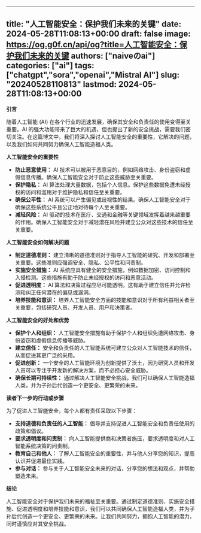 
---
title: "人工智能安全：保护我们未来的关键"
date: 2024-05-28T11:08:13+00:00
draft: false
image: https://og.g0f.cn/api/og?title=人工智能安全：保护我们未来的关键
authors: ["naiveのai"]
categories: ["ai"]
tags: ["chatgpt","sora","openai","Mistral AI"]
slug: "20240528110813"
lastmod: 2024-05-28T11:08:13+00:00
---
**引言**

随着人工智能 (AI) 在各个行业的迅速发展，确保其安全和负责任的使用变得至关重要。AI 的强大功能带来了巨大的机遇，但也提出了新的安全挑战，需要我们密切关注。在这篇博文中，我们将深入探讨人工智能安全的重要性，它解决的问题，以及我们如何共同努力确保人工智能造福人类。

**人工智能安全的重要性**

* **防止恶意使用：** AI 技术可以被用于恶意目的，例如网络攻击、身份盗窃和虚假信息传播。确保人工智能安全对于防止这些威胁至关重要。
* **保护隐私：** AI 算法处理大量数据，包括个人信息。保护这些数据免遭未经授权的访问和滥用对于维护隐私和信任至关重要。
* **确保公平性：** AI 系统可以产生偏见或歧视性的结果。确保人工智能安全对于确保这些系统公平且公正地对待每个人至关重要。
* **减轻风险：** AI 驱动的技术在医疗、交通和金融等关键领域发挥着越来越重要的作用。确保人工智能安全对于减轻潜在风险并建立公众对这些技术的信任至关重要。

**人工智能安全如何解决问题**

* **制定道德准则：** 建立清晰的道德准则对于指导人工智能的研究、开发和部署至关重要。这些准则应强调安全、隐私、公平性和问责制。
* **实施安全措施：** AI 系统应具有健全的安全措施，例如数据加密、访问控制和入侵检测。这些措施有助于防止未经授权的访问和恶意活动。
* **促进透明度：** AI 算法和决策过程应尽可能透明。这有助于建立信任并允许检测和纠正任何潜在的偏见或漏洞。
* **培养技能和意识：** 培养人工智能安全方面的技能和意识对于所有利益相关者至关重要，包括研究人员、开发人员、用户和决策者。

**人工智能安全的好处和优势**

* **保护个人和组织：** 人工智能安全措施有助于保护个人和组织免遭网络攻击、身份盗窃和虚假信息传播等威胁。
* **建立信任：** 安全和负责任的人工智能系统可建立公众对人工智能技术的信任，从而促进其更广泛的采用。
* **促进创新：** 一个安全的人工智能环境为创新提供了沃土，因为研究人员和开发人员可以专注于开发新的解决方案，而不必担心安全威胁。
* **确保长期可持续性：** 通过解决人工智能安全挑战，我们可以确保人工智能造福人类，并为子孙后代创造一个更安全、更繁荣的未来。

**读者下一步的行动或步骤**

为了促进人工智能安全，每个人都有责任采取以下步骤：

* **支持道德和负责任的人工智能：** 倡导并支持促进人工智能安全和负责任使用的政策和倡议。
* **要求透明度和问责制：** 向人工智能提供商和决策者施压，要求透明度和对人工智能系统决策的问责制。
* **教育自己和他人：** 了解人工智能安全的重要性，并与他人分享您的知识，提高认识并促进最佳实践。
* **参与对话：** 参与关于人工智能安全未来的对话，分享您的想法和观点，并帮助塑造未来。

**结论**

人工智能安全对于保护我们未来的福祉至关重要。通过制定道德准则、实施安全措施、促进透明度和培养技能和意识，我们可以共同确保人工智能造福人类，并为子孙后代创造一个更安全、更繁荣的未来。让我们共同努力，拥抱人工智能的潜力，同时谨慎应对其安全挑战。